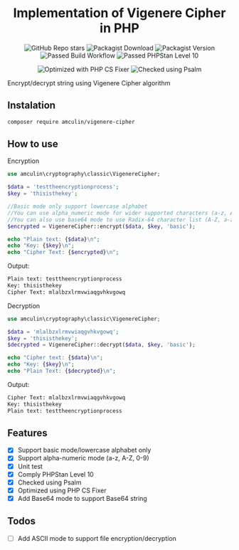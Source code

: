 <h1 align="center"><b>Implementation of Vigenere Cipher in PHP</b></h1>
<p align="center">
  <img src="https://img.shields.io/github/stars/amculin/php-vigenere-cipher" alt="GitHub Repo stars" />
  <img src="https://img.shields.io/packagist/dt/amculin/vigenere-cipher" alt="Packagist Download" />
  <img src="https://img.shields.io/packagist/v/amculin/vigenere-cipher" alt="Packagist Version" />
  <img src="https://img.shields.io/github/actions/workflow/status/amculin/php-vigenere-cipher/build.yml" alt="Passed Build Workflow" />
  <img src="https://img.shields.io/badge/PHPStan-L_10-blue" alt="Passed PHPStan Level 10" />
</p>
<p align="center">
  <img src="https://img.shields.io/badge/PHP_CS_Fixer-Optimized-green" alt="Optimized with PHP CS Fixer" />
  <img src="https://img.shields.io/badge/Psalm-Checked-green" alt="Checked using Psalm" />
</p>

Encrypt/decrypt string using Vigenere Cipher algorithm
## Instalation
```bash
composer require amculin/vigenere-cipher
```
## How to use
Encryption
```php
use amculin\cryptography\classic\VigenereCipher;

$data = 'testtheencryptionprocess';
$key = 'thisisthekey';

//Basic mode only support lowercase alphabet
//You can use alpha_numeric mode for wider supported characters (a-z, A-Z, 0-9)
//You can also use base64 mode to use Radix-64 character list (A-Z, a-z, 0-9, +/=)
$encrypted = VigenereCipher::encrypt($data, $key, 'basic');

echo "Plain text: {$data}\n";
echo "Key: {$key}\n";
echo "Cipher Text: {$encrypted}\n";
```
Output:
```bash
Plain text: testtheencryptionprocess
Key: thisisthekey
Cipher Text: mlalbzxlrmvwiaqgvhkvgowq
```

Decryption
```php
use amculin\cryptography\classic\VigenereCipher;

$data = 'mlalbzxlrmvwiaqgvhkvgowq';
$key = 'thisisthekey';
$decrypted = VigenereCipher::decrypt($data, $key, 'basic');

echo "Cipher text: {$data}\n";
echo "Key: {$key}\n";
echo "Plain Text: {$decrypted}\n";
```
Output:
```bash
Cipher Text: mlalbzxlrmvwiaqgvhkvgowq
Key: thisisthekey
Plain text: testtheencryptionprocess
```

## Features
- [x] Support basic mode/lowercase alphabet only
- [x] Support alpha-numeric mode (a-z, A-Z, 0-9)
- [x] Unit test
- [x] Comply PHPStan Level 10
- [x] Checked using Psalm
- [x] Optimized using PHP CS Fixer
- [x] Add Base64 mode to support Base64 string

## Todos
- [ ] Add ASCII mode to support file encryption/decryption
